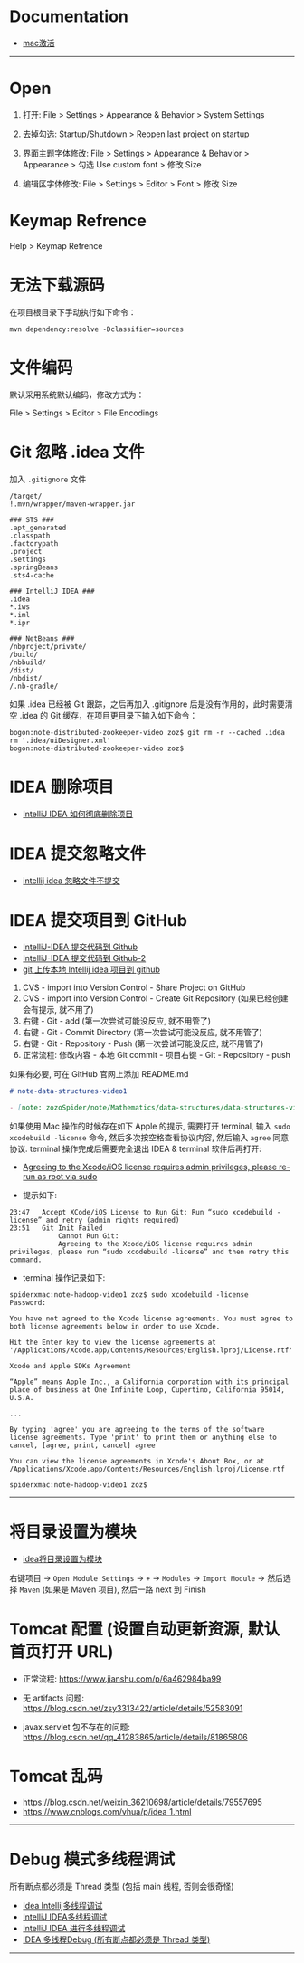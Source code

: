 
# Documentation

- [mac激活](https://www.jianshu.com/p/3c87487e7121)

---

# Open

1. 打开: File > Settings > Appearance & Behavior > System Settings

2. 去掉勾选: Startup/Shutdown > Reopen last project on startup

3. 界面主题字体修改: File > Settings > Appearance & Behavior > Appearance > 勾选 Use custom font > 修改 Size

4. 编辑区字体修改: File > Settings > Editor > Font > 修改 Size

# Keymap Refrence

Help > Keymap Refrence

# 无法下载源码

在项目根目录下手动执行如下命令：
```
mvn dependency:resolve -Dclassifier=sources
```

# 文件编码

默认采用系统默认编码，修改方式为：

File > Settings > Editor > File Encodings

# Git 忽略 .idea 文件

加入 `.gitignore` 文件
```
/target/
!.mvn/wrapper/maven-wrapper.jar

### STS ###
.apt_generated
.classpath
.factorypath
.project
.settings
.springBeans
.sts4-cache

### IntelliJ IDEA ###
.idea
*.iws
*.iml
*.ipr

### NetBeans ###
/nbproject/private/
/build/
/nbbuild/
/dist/
/nbdist/
/.nb-gradle/
```

如果 .idea 已经被 Git 跟踪，之后再加入 .gitignore 后是没有作用的，此时需要清空 .idea 的 Git 缓存，在项目更目录下输入如下命令：
```
bogon:note-distributed-zookeeper-video zoz$ git rm -r --cached .idea
rm '.idea/uiDesigner.xml'
bogon:note-distributed-zookeeper-video zoz$ 
```

# IDEA 删除项目

- [IntelliJ IDEA 如何彻底删除项目](https://blog.csdn.net/WJJPro/article/details/78449532)

# IDEA 提交忽略文件

- [intellij idea 忽略文件不提交](https://blog.csdn.net/wangjun5159/article/details/74932433)

# IDEA 提交项目到 GitHub

- [IntelliJ-IDEA 提交代码到 Github](https://github.com/FatliTalk/blog/issues/11)
- [IntelliJ-IDEA 提交代码到 Github-2](https://blog.csdn.net/rongxiang111/article/details/78120126)
- [git 上传本地 Intellij idea 项目到 github](https://blog.csdn.net/u010237107/article/details/50910879)


1. CVS - import into Version Control - Share Project on GitHub
2. CVS - import into Version Control - Create Git Repository (如果已经创建会有提示, 就不用了)
3. 右键 - Git - add (第一次尝试可能没反应, 就不用管了)
4. 右键 - Git - Commit Directory (第一次尝试可能没反应, 就不用管了)
5. 右键 - Git - Repository - Push (第一次尝试可能没反应, 就不用管了)
6. 正常流程: 修改内容 - 本地 Git commit - 项目右键 - Git - Repository - push

如果有必要, 可在 GitHub 官网上添加 README.md
```markdown
# note-data-structures-video1

- [note: zozoSpider/note/Mathematics/data-structures/data-structures-video1](https://github.com/zozospider/note/blob/master/Mathematics/data-structures/data-structures-video1.md)
```

如果使用 Mac 操作的时候存在如下 Apple 的提示, 需要打开 terminal, 输入 `sudo xcodebuild -license` 命令, 然后多次按空格查看协议内容, 然后输入 `agree` 同意协议. terminal 操作完成后需要完全退出 IDEA & terminal 软件后再打开:

- [Agreeing to the Xcode/iOS license requires admin privileges, please re-run as root via sudo](https://stackoverflow.com/questions/26485555/agreeing-to-the-xcode-ios-license-requires-admin-privileges-please-re-run-as-ro?rq=1)

- 提示如下:
```
23:47	Accept XCode/iOS License to Run Git: Run “sudo xcodebuild -license” and retry (admin rights required)
23:51	Git Init Failed
			Сannot Run Git: 
			Agreeing to the Xcode/iOS license requires admin privileges, please run “sudo xcodebuild -license” and then retry this command.
```

- terminal 操作记录如下:
```
spiderxmac:note-hadoop-video1 zoz$ sudo xcodebuild -license
Password:

You have not agreed to the Xcode license agreements. You must agree to both license agreements below in order to use Xcode.

Hit the Enter key to view the license agreements at '/Applications/Xcode.app/Contents/Resources/English.lproj/License.rtf'

Xcode and Apple SDKs Agreement

“Apple” means Apple Inc., a California corporation with its principal place of business at One Infinite Loop, Cupertino, California 95014, U.S.A.

...

By typing 'agree' you are agreeing to the terms of the software license agreements. Type 'print' to print them or anything else to cancel, [agree, print, cancel] agree

You can view the license agreements in Xcode's About Box, or at /Applications/Xcode.app/Contents/Resources/English.lproj/License.rtf

spiderxmac:note-hadoop-video1 zoz$ 
```

---

# 将目录设置为模块

- [idea将目录设置为模块](https://blog.csdn.net/m0_37659871/article/details/80669604)

右键项目 -> `Open Module Settings` -> `+` -> `Modules` -> `Import Module` -> 然后选择 `Maven` (如果是 Maven 项目), 然后一路 next 到 Finish

# Tomcat 配置 (设置自动更新资源, 默认首页打开 URL)

- 正常流程: https://www.jianshu.com/p/6a462984ba99

- 无 artifacts 问题: https://blog.csdn.net/zsy3313422/article/details/52583091

- javax.servlet 包不存在的问题: https://blog.csdn.net/qq_41283865/article/details/81865806

# Tomcat 乱码

- https://blog.csdn.net/weixin_36210698/article/details/79557695
- https://www.cnblogs.com/vhua/p/idea_1.html

---

# Debug 模式多线程调试

所有断点都必须是 Thread 类型 (包括 main 线程, 否则会很奇怪)

- [Idea Intellij多线程调试](https://blog.csdn.net/fuzzytalker/article/details/50925218)
- [IntelliJ IDEA多线程调试](https://my.oschina.net/athantang/blog/888720)
- [IntelliJ IDEA 进行多线程调试](https://www.cnblogs.com/756623607-zhang/p/7090928.html)
- [IDEA 多线程Debug (所有断点都必须是 Thread 类型)](https://blog.csdn.net/u011781521/article/details/79251819)

---
